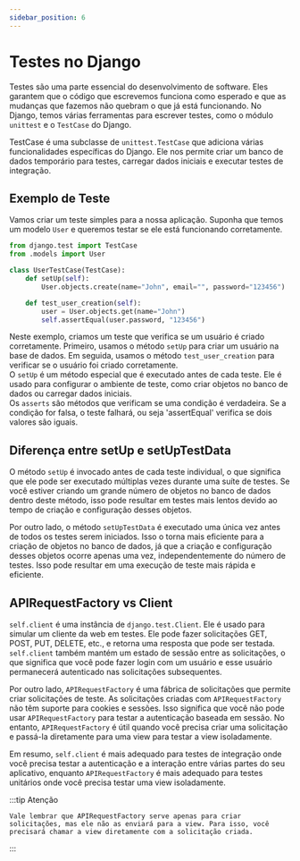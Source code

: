 ```yaml
---
sidebar_position: 6
---
```


# Testes no Django

Testes são uma parte essencial do desenvolvimento de software. Eles garantem que o código que escrevemos funciona como esperado e que as mudanças que fazemos não quebram o que já está funcionando. No Django, temos várias ferramentas para escrever testes, como o módulo `unittest` e o `TestCase` do Django.

TestCase é uma subclasse de `unittest.TestCase` que adiciona várias funcionalidades específicas do Django. Ele nos permite criar um banco de dados temporário para testes, carregar dados iniciais e executar testes de integração.

## Exemplo de Teste

Vamos criar um teste simples para a nossa aplicação. Suponha que temos um modelo `User` e queremos testar se ele está funcionando corretamente.

```python
from django.test import TestCase
from .models import User

class UserTestCase(TestCase):
    def setUp(self):
        User.objects.create(name="John", email="", password="123456")

    def test_user_creation(self):
        user = User.objects.get(name="John")
        self.assertEqual(user.password, "123456")
```

Neste exemplo, criamos um teste que verifica se um usuário é criado corretamente. Primeiro, usamos o método `setUp` para criar um usuário na base de dados. Em seguida, usamos o método `test_user_creation` para verificar se o usuário foi criado corretamente.  
O `setUp` é um método especial que é executado antes de cada teste. Ele é usado para configurar o ambiente de teste, como criar objetos no banco de dados ou carregar dados iniciais.  
Os `asserts` são métodos que verificam se uma condição é verdadeira. Se a condição for falsa, o teste falhará, ou seja 'assertEqual' verifica se dois valores são iguais.

## Diferença entre setUp e setUpTestData


O método `setUp` é invocado antes de cada teste individual, o que significa que ele pode ser executado múltiplas vezes durante uma suíte de testes. Se você estiver criando um grande número de objetos no banco de dados dentro deste método, isso pode resultar em testes mais lentos devido ao tempo de criação e configuração desses objetos.

Por outro lado, o método `setUpTestData` é executado uma única vez antes de todos os testes serem iniciados. Isso o torna mais eficiente para a criação de objetos no banco de dados, já que a criação e configuração desses objetos ocorre apenas uma vez, independentemente do número de testes. Isso pode resultar em uma execução de teste mais rápida e eficiente.

## APIRequestFactory vs Client

`self.client` é uma instância de `django.test.Client`. Ele é usado para simular um cliente da web em testes. Ele pode fazer solicitações GET, POST, PUT, DELETE, etc., e retorna uma resposta que pode ser testada. `self.client` também mantém um estado de sessão entre as solicitações, o que significa que você pode fazer login com um usuário e esse usuário permanecerá autenticado nas solicitações subsequentes.

Por outro lado, `APIRequestFactory` é uma fábrica de solicitações que permite criar solicitações de teste. As solicitações criadas com `APIRequestFactory` não têm suporte para cookies e sessões. Isso significa que você não pode usar `APIRequestFactory` para testar a autenticação baseada em sessão. No entanto, `APIRequestFactory` é útil quando você precisa criar uma solicitação e passá-la diretamente para uma view para testar a view isoladamente.

Em resumo, `self.client` é mais adequado para testes de integração onde você precisa testar a autenticação e a interação entre várias partes do seu aplicativo, enquanto `APIRequestFactory` é mais adequado para testes unitários onde você precisa testar uma view isoladamente.

:::tip Atenção

    Vale lembrar que APIRequestFactory serve apenas para criar solicitações, mas ele não as enviará para a view. Para isso, você precisará chamar a view diretamente com a solicitação criada.

:::